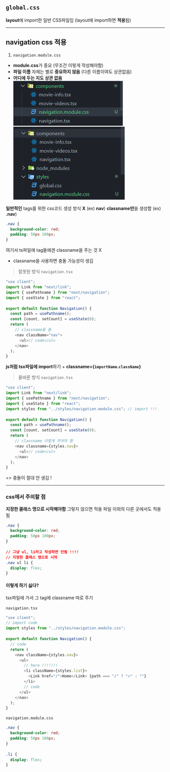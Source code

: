 ## `global.css`

**layout**에 import한 일반 CSS파일임
(layout에 import하면 **적용**됨)

---

## navigation css 적용

1. `navigation.module.css`

- **module.css**가 중요 (무조건 이렇게 작성해야함)
- **파일 이름** 자체는 별로 **중요하지 않음** (다른 이름이여도 상관없음)
- **어디에 두는 지도 상관 없음**
  ![alt text](image.png)
  ![alt text](image-1.png)

**일반적인** tags를 위한 css코드 생성 방식 **X** (ex) **nav**)
**classname만**을 생성함 (ex) **.nav**)

```css
.nav {
  background-color: red;
  padding: 50px 100px;
}
```

여기서 ts파일에 tag들에겐 classname을 주는 것 X

- classname을 사용하면 충돌 가능성이 생김

> 잘못된 방식
> `navigation.tsx`

```ts
"use client";
import Link from "next/link";
import { usePathname } from "next/navigation";
import { useState } from "react";

export default function Navigation() {
  const path = usePathname();
  const [count, setCount] = useState(0);
  return (
    // classname을 줌
    <nav className="nav">
      <ul>// code</ul>
    </nav>
  );
}
```

**js처럼 tsx파일에 import**하기 + **classname={`importName`.`className`}**

> 올바른 방식
> `navigation.tsx`

```ts
"use client";
import Link from "next/link";
import { usePathname } from "next/navigation";
import { useState } from "react";
import styles from "../styles/navigation.module.css"; // import !!!

export default function Navigation() {
  const path = usePathname();
  const [count, setCount] = useState(0);
  return (
    // classname 이렇게 주어야 함
    <nav classname={styles.nav}>
      <ul>// code</ul>
    </nav>
  );
}
```

=> 충돌이 절대 안 생김 !

---

### css에서 주의할 점

**지정한 클래스 명으로 시작해야함**
그렇지 않으면 적용 파일 이외의 다른 곳에서도 적용 됨

```css
.nav {
  background-color: red;
  padding: 50px 100px;
}

// 그냥 ul, li라고 작성하면 안됨 !!!!
// 지정한 클래스 명으로 시작
.nav ul li {
  display: flex;
}
```

#### 이렇게 하기 싫다?

tsx파일에 가서 그 tag에 classname 따로 주기

`navigation.tsx`

```ts
"use client";
// import code
import styles from "../styles/navigation.module.css";

export default function Navigation() {
  // code
  return (
    <nav className={styles.nav}>
      <ul>
        // here !!!!!!!
        <li className={styles.list}>
          <Link href="/">Home</Link> {path === "/" ? "🔥" : ""}
        </li>
        // code
      </ul>
    </nav>
  );
}
```

`navigation.module.css`

```css
.nav {
  background-color: red;
  padding: 50px 100px;
}

.li {
  display: flex;
}
```
